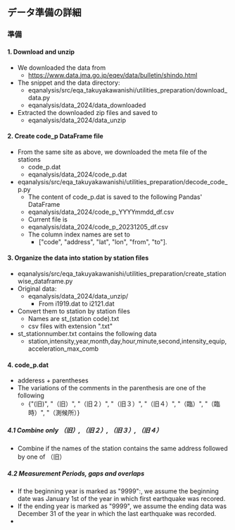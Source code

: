 ## データ準備の詳細
### 準備
#### 1. Download and unzip

* We downloaded the data from
  * https://www.data.jma.go.jp/eqev/data/bulletin/shindo.html
* The snippet and the data directory:
  * eqanalysis/src/eqa_takuyakawanishi/utilities_preparation/download_data.py
  * eqanalysis/data_2024/data_downloaded
* Extracted the downloaded zip files and saved to
  * eqanalysis/data_2024/data_unzip


#### 2. Create code_p DataFrame file

* From the same site as above, we downloaded the meta file of the stations
  * code_p.dat
  * eqanalysis/data_2024/code_p.dat
* eqanalysis/src/eqa_takuyakawanishi/utilities_preparation/decode_code_p.py
  * The content of code_p.dat is saved to the following Pandas' DataFrame
  * eqanalysis/data_2024/code_p_YYYYmmdd_df.csv
  * Current file is 
  * eqanalysis/data_2024/code_p_20231205_df.csv
  * The column index names are set to
    * ["code", "address", "lat", "lon", "from", "to"].

#### 3. Organize the data into station by station files

* eqanalysis/src/eqa_takuyakawanishi/utilities_preparation/create_stationwise_dataframe.py
* Original data: 
  * eqanalysis/data_2024/data_unzip/ 
    * From i1919.dat to i2121.dat
* Convert them to station by station files
  * Names are st_(station code).txt
  * csv files with extension ".txt"
* st_stationnumber.txt contains the following data
  * station,intensity,year,month,day,hour,minute,second,intensity_equip,acceleration_max_comb

#### 4. code_p.dat

* adderess + parentheses
* The variations of the comments in the parenthesis are one of the following
  * {"(旧)", "（旧）", "（旧２）", "（旧３）", "（旧４）", "（臨）",
     "（臨時）", "（測候所）}

##### 4.1 Combine only （旧）, （旧２）, （旧３）, （旧４）

* Combine if the names of the station contains the same address followed by one of （旧）

##### 4.2 Measurement Periods, gaps and overlaps

* If the beginning year is marked as "9999":, we assume the beginning date was January 1st of the year in which first earthquake was recored.
* If the ending year is marked as "9999", we assume the ending data was December 31 of the year in which the last earthquake was recorded.
* 